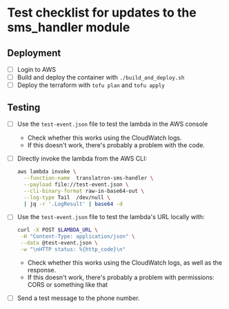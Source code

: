 # Test checklist for updates to the sms_handler module

## Deployment

- [ ] Login to AWS
- [ ] Build and deploy the container with `./build_and_deploy.sh`
- [ ] Deploy the terraform with `tofu plan` and `tofu apply`

## Testing

- [ ] Use the `test-event.json` file to test the lambda in the AWS console
  * Check whether this works using the CloudWatch logs.
  * If this doesn't work, there's probably a problem with the code.

- [ ] Directly invoke the lambda from the AWS CLI:
  ```bash
  aws lambda invoke \
    --function-name  translatron-sms-handler \
    --payload file://test-event.json \
    --cli-binary-format raw-in-base64-out \
    --log-type Tail  /dev/null \
    | jq -r '.LogResult' | base64 -d
  ```

- [ ] Use the `test-event.json` file to test the lambda's URL locally with:
  ```bash
  curl -X POST $LAMBDA_URL \
   -H "Content-Type: application/json" \
   --data @test-event.json \
   -w "\nHTTP status: %{http_code}\n"
  ```
  * Check whether this works using the CloudWatch logs, as well as the response.
  * If this doesn't work, there's probably a problem with permissions: CORS or something like that

- [ ] Send a test message to the phone number.
